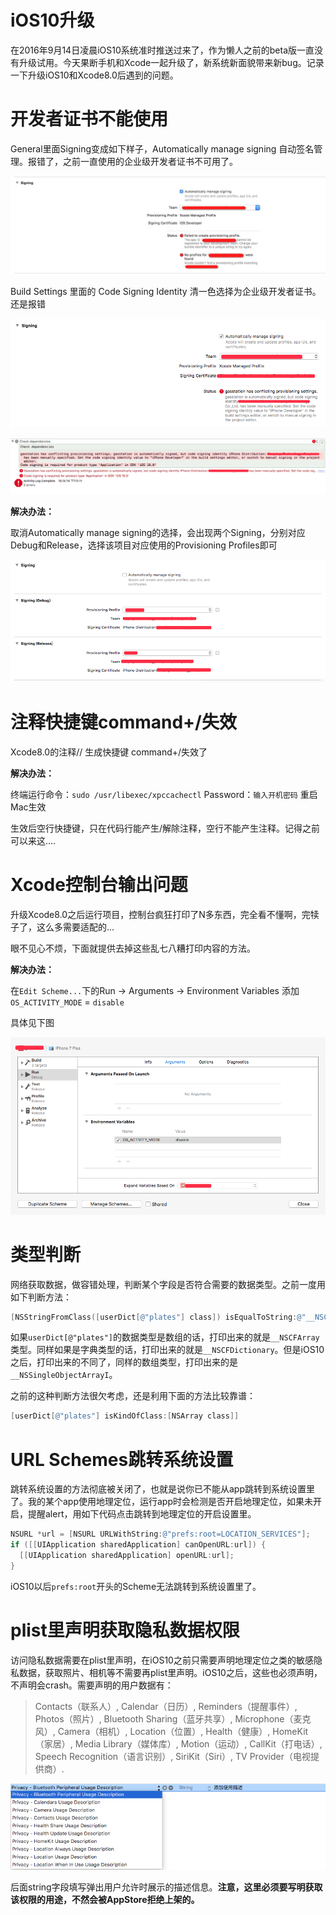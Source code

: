 # iOS10升级

在2016年9月14日凌晨iOS10系统准时推送过来了，作为懒人之前的beta版一直没有升级试用。今天果断手机和Xcode一起升级了，新系统新面貌带来新bug。记录一下升级iOS10和Xcode8.0后遇到的问题。

# 开发者证书不能使用

General里面Signing变成如下样子，Automatically manage signing 自动签名管理。报错了，之前一直使用的企业级开发者证书不可用了。

![img](https://github.com/mxdios/notebook/blob/master/notebooks/images/WechatIMG79.jpeg?raw=true)

Build Settings 里面的 Code Signing Identity 清一色选择为企业级开发者证书。还是报错

![img](https://github.com/mxdios/notebook/blob/master/notebooks/images/QQ20160914-0.png?raw=true)

![img](https://github.com/mxdios/notebook/blob/master/notebooks/images/QQ20160914-1.png?raw=true)

**解决办法：**

取消Automatically manage signing的选择，会出现两个Signing，分别对应Debug和Release，选择该项目对应使用的Provisioning Profiles即可

![img](https://github.com/mxdios/notebook/blob/master/notebooks/images/QQ20160914-2.png?raw=true)

# 注释快捷键command+/失效

Xcode8.0的注释// 生成快捷键 command+/失效了

**解决办法：**

终端运行命令：`sudo /usr/libexec/xpccachectl`
Password：`输入开机密码`
重启Mac生效

生效后空行快捷键，只在代码行能产生/解除注释，空行不能产生注释。记得之前可以来这....

# Xcode控制台输出问题

升级Xcode8.0之后运行项目，控制台疯狂打印了N多东西，完全看不懂啊，完犊子了，这么多需要适配的...

眼不见心不烦，下面就提供去掉这些乱七八糟打印内容的方法。

**解决办法：**

在`Edit Scheme...`下的Run -> Arguments -> Environment Variables 添加  `OS_ACTIVITY_MODE` = `disable`

具体见下图

![img](https://github.com/mxdios/notebook/blob/master/notebooks/images/QQ20160914-3.png?raw=true)

#  类型判断

网络获取数据，做容错处理，判断某个字段是否符合需要的数据类型。之前一度用如下判断方法：

```Objective-c
[NSStringFromClass([userDict[@"plates"] class]) isEqualToString:@"__NSCFArray"]
```
如果`userDict[@"plates"]`的数据类型是数组的话，打印出来的就是`__NSCFArray`类型。同样如果是字典类型的话，打印出来的就是`__NSCFDictionary`。但是iOS10之后，打印出来的不同了，同样的数组类型，打印出来的是`__NSSingleObjectArrayI`。

之前的这种判断方法很欠考虑，还是利用下面的方法比较靠谱：

```Objective-c
[userDict[@"plates"] isKindOfClass:[NSArray class]]
```

# URL Schemes跳转系统设置

跳转系统设置的方法彻底被关闭了，也就是说你已不能从app跳转到系统设置里了。我的某个app使用地理定位，运行app时会检测是否开启地理定位，如果未开启，提醒alert，用如下代码点击跳转到地理定位的开启设置里。

```Objective-c
NSURL *url = [NSURL URLWithString:@"prefs:root=LOCATION_SERVICES"];
if ([[UIApplication sharedApplication] canOpenURL:url]) {
  [[UIApplication sharedApplication] openURL:url];
}
```
iOS10以后`prefs:root`开头的Scheme无法跳转到系统设置里了。

# plist里声明获取隐私数据权限

访问隐私数据需要在plist里声明，在iOS10之前只需要声明地理定位之类的敏感隐私数据，获取照片、相机等不需要再plist里声明。iOS10之后，这些也必须声明，不声明会crash。需要声明的用户数据有：

> Contacts（联系人）, Calendar（日历）, Reminders（提醒事件）, Photos（照片）, Bluetooth Sharing（蓝牙共享）, Microphone（麦克风）, Camera（相机）, Location（位置）, Health（健康）, HomeKit（家居）, Media Library（媒体库）, Motion（运动）, CallKit（打电话）, Speech Recognition（语言识别）, SiriKit（Siri）, TV Provider（电视提供商）.

![img](https://github.com/mxdios/notebook/blob/master/notebooks/images/QQ20160921-0.png?raw=true)

后面string字段填写弹出用户允许时展示的描述信息。**注意，这里必须要写明获取该权限的用途，不然会被AppStore拒绝上架的。**

